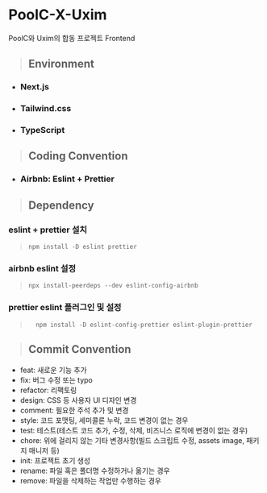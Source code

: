 # PoolC-X-Uxim

PoolC와 Uxim의 합동 프로젝트 Frontend

> ## Environment

- ### Next.js
- ### Tailwind.css
- ### TypeScript

> ## Coding Convention

- ### Airbnb: Eslint + Prettier

> ## Dependency

### eslint + prettier 설치

> ```
> npm install -D eslint prettier
> ```

### airbnb eslint 설정

> ```
> npx install-peerdeps --dev eslint-config-airbnb
> ```

### prettier eslint 플러그인 및 설정

> ```
>   npm install -D eslint-config-prettier eslint-plugin-prettier
> ```

> ## Commit Convention

- feat: 새로운 기능 추가
- fix: 버그 수정 또는 typo
- refactor: 리팩토링
- design: CSS 등 사용자 UI 디자인 변경
- comment: 필요한 주석 추가 및 변경
- style: 코드 포맷팅, 세미콜론 누락, 코드 변경이 없는 경우
- test: 테스트(테스트 코드 추가, 수정, 삭제, 비즈니스 로직에 변경이 없는 경우)
- chore: 위에 걸리지 않는 기타 변경사항(빌드 스크립트 수정, assets image, 패키지 매니저 등)
- init: 프로젝트 초기 생성
- rename: 파일 혹은 폴더명 수정하거나 옮기는 경우
- remove: 파일을 삭제하는 작업만 수행하는 경우
